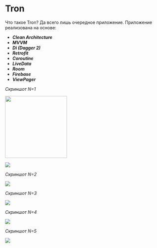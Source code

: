 # Tron
Что такое Tron? Да всего лишь очередное приложение.
Приложение реализована на основе:
* **_Clean Architecture_**
* **_MVVM_**
* **_Di (Dagger 2)_**
* **_Retrofit_**
* **_Coroutine_**
* **_LiveData_**
* **_Room_**
* **_Firebase_**
* **_ViewPager_**

_Скриншот N=1_

<img src="https://drive.google.com/file/d/1leAhhfQnTVv8h3py8z4zDNxUVjLZrkLk/view?usp=sharing"
width="200"/>

![](screenshot/screenshot_1.png)

_Скриншот N=2_

![](screenshot/screenshot_2.png)

_Скриншот N=3_

![](screenshot/screenshot_3.png)

_Скриншот N=4_

![](screenshot/screenshot_4.png)

_Скриншот N=5_

![](screenshot/screenshot_6.png)
